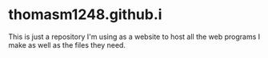 # thomasm1248.github.i
This is just a repository I'm using as
a website to host all the web programs
I make as well as the files they need.
